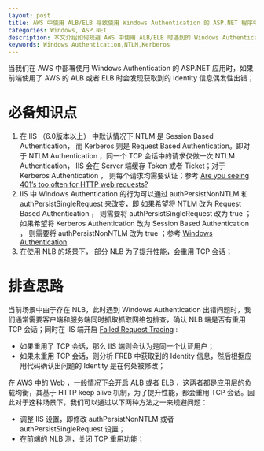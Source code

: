 ```yaml
---
layout: post
title: AWS 中使用 ALB/ELB 导致使用 Windows Authentication 的 ASP.NET 程序中获取到错误的 Identity 信息
categories: Windows, ASP.NET
description: 本文介绍如何规避 AWS 中使用 ALB/ELB 时遇到的 Windows Authentication 问题。
keywords: Windows Authentication,NTLM,Kerberos
---
```


当我们在 AWS 中部署使用 Windows Authentication 的 ASP.NET 应用时，如果前端使用了 AWS 的 ALB 或者 ELB 时会发现获取到的 Identity 信息偶发性出错；



# 必备知识点

1. 在 IIS （6.0版本以上） 中默认情况下 NTLM 是 Session Based Authentication， 而 Kerberos 则是 Request Based Authentication。即对于 NTLM Authentication ，同一个 TCP 会话中的请求仅做一次 NTLM Authentication， IIS 会在 Server 端缓存 Token 或者 Ticket；对于 Kerberos Authentication ， 则每个请求均需要认证；参考 [Are you seeing 401’s too often for HTTP web requests?](https://blogs.msdn.microsoft.com/saurabh_singh/2010/01/06/are-you-seeing-401s-too-often-for-http-web-requests/)
2. IIS 中 Windows Authentication 的行为可以通过 authPersistNonNTLM 和 authPersistSingleRequest 来改变，即 如果希望将 NTLM 改为 Request Based Authentication ， 则需要将 authPersistSingleRequest 改为 true ； 如果希望将 Kerberos Authentication 改为 Session Based Authentication ， 则需要将 authPersistNonNTLM 改为 true ；参考 [Windows Authentication ](https://docs.microsoft.com/en-us/iis/configuration/system.webserver/security/authentication/windowsauthentication/)
3. 在使用 NLB 的场景下， 部分 NLB  为了提升性能，会重用 TCP 会话；



# 排查思路

当前场景中由于存在 NLB，此时遇到 Windows Authentication 出错问题时，我们通常需要客户端和服务端同时抓取抓取网络包排查，确认 NLB 端是否有重用 TCP 会话；同时在 IIS 端开启 [Failed Request Tracing](https://docs.microsoft.com/en-us/iis/configuration/system.applicationhost/sites/site/tracefailedrequestslogging) :

- 如果重用了 TCP 会话，那么 IIS 端则会认为是同一个认证用户；
- 如果未重用 TCP 会话，则分析 FREB 中获取到的 Identity 信息，然后根据应用代码确认出问题的 Identity 是在何处被修改；

在 AWS 中的 Web ，一般情况下会开启 ALB 或者 ELB ，这两者都是应用层的负载均衡，其基于 HTTP keep alive 机制，为了提升性能，都会重用 TCP 会话。因此对于这种场景下，我们可以通过以下两种方法之一来规避问题：

- 调整 IIS 设置，即修改 authPersistNonNTLM  或者 authPersistSingleRequest 设置；
- 在前端的 NLB 测，关闭 TCP 重用功能；

